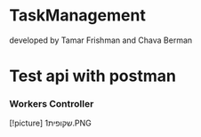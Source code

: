 # TaskManagement
developed by Tamar Frishman and Chava Berman

# Test api with postman
### Workers Controller

[!picture] שקופית1.PNG
